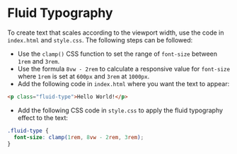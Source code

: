 # Fluid Typography

To create text that scales according to the viewport width, use the code in `index.html` and `style.css`. The following steps can be followed:

- Use the `clamp()` CSS function to set the range of `font-size` between `1rem` and `3rem`.
- Use the formula `8vw - 2rem` to calculate a responsive value for `font-size` where `1rem` is set at `600px` and `3rem` at `1000px`.
- Add the following code in `index.html` where you want the text to appear:

```html
<p class="fluid-type">Hello World!</p>
```

- Add the following CSS code in `style.css` to apply the fluid typography effect to the text:

```css
.fluid-type {
  font-size: clamp(1rem, 8vw - 2rem, 3rem);
}
```